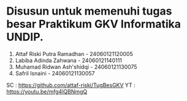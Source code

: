 # Disusun untuk memenuhi tugas besar Praktikum GKV Informatika UNDIP.

1. Attaf Riski Putra Ramadhan - 24060121120005
2. Labiba Adinda Zahwana - 24060121140111
3. Muhamad Ridwan Ash'shidqi - 24060121130075
4. Safril Isnaini - 24060121130057

SC : https://github.com/attaf-riski/TugBesGKV
YT : https://youtu.be/mfg4lQBNmgQ
